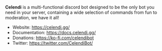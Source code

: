 **Celendi** is a multi-functional discord bot designed to be the only bot you need in your server, containing a wide selection of commands from fun to moderation, we have it all!

- Website: https://celendi.gg/ 
- Documentation: https://docs.celendi.gg/
- Donations: https://ko-fi.com/celendibot
- Twitter: https://twitter.com/CelendiBot/
